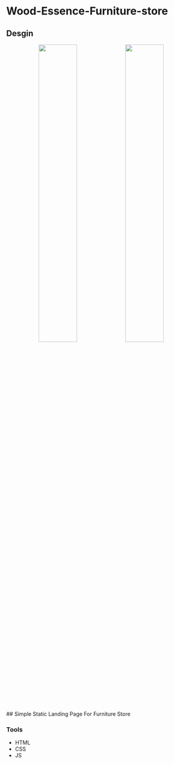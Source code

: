 # Wood-Essence-Furniture-store

## Desgin
<p align="center">
<img src="./src/assest/Design/Design1.png" width="45%"/>
<img src="./src/assest/Design/Design2.png"width="45%"/>
<p/>
## Simple Static Landing Page For Furniture Store

### Tools 
* HTML
* CSS 
* JS
